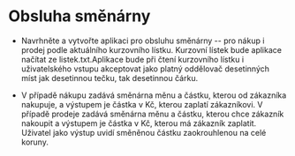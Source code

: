 # Obsluha směnárny
- Navrhněte a vytvořte aplikaci pro obsluhu směnárny -- pro nákup i prodej podle
aktuálního kurzovního lístku. Kurzovní lístek bude aplikace načítat ze
listek.txt.Aplikace bude při čtení kurzovního lístku i uživatelského vstupu
akceptovat jako platný oddělovač desetinných míst jak desetinnou tečku, tak 
desetinnou čárku.

- V případě nákupu zadává směnárna měnu a částku, kterou od zákazníka nakupuje, a
výstupem je částka v Kč, kterou zaplatí zákazníkovi. V případě prodeje zadává
směnárna měnu a částku, kterou chce zákazník nakoupit a výstupem je částka v
Kč, kterou má zákazník zaplatit. Uživatel jako výstup uvidí směněnou částku
zaokrouhlenou na celé koruny.
